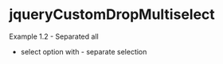 # jqueryCustomDropMultiselect

Example 1.2 - Separated all 
* select option with - separate selection
